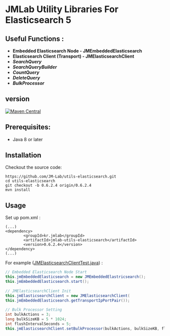 JMLab Utility Libraries For Elasticsearch 5
===========================================

## Useful Functions :
* **Embedded Elasticsearch Node - JMEmbeddedElasticsearch**
* **Elasticsearch Client (Transport) - JMElasticsearchClient**
* ***SearchQuery***
* ***SearchQueryBuilder***
* ***CountQuery***
* ***DeleteQuery***
* ***BulkProcessor***

## version
[![Maven Central](https://maven-badges.herokuapp.com/maven-central/kr.jmlab/jmlab-utils-elasticsearch/badge.svg)](http://search.maven.org/#artifactdetails%7Ckr.jmlab%7Cjmlab-utils-elasticsearch%7C0.6.2.4%7Cjar)

## Prerequisites:
* Java 8 or later

## Installation

Checkout the source code:

    https://github.com/JM-Lab/utils-elasticsearch.git
    cd utils-elasticsearch
    git checkout -b 0.6.2.4 origin/0.6.2.4
    mvn install

## Usage
Set up pom.xml :

    (...)
    <dependency>
			<groupId>kr.jmlab</groupId>
			<artifactId>jmlab-utils-elasticsearch</artifactId>
			<version>0.6.2.4</version>
	</dependency>
    (...)

For example ([JMElasticsearchClientTest.java](https://github.com/JM-Lab/utils-elasticsearch/blob/master/src/test/java/kr/jm/utils/elasticsearch/JMElasticsearchClientTest.java)) :

```java
// Embedded Elasticsearch Node Start
this.jmEmbeddedElasticsearch = new JMEmbeddedElastricsearch();
this.jmEmbeddedElasticsearch.start();
		
// JMElasticsearchClient Init
this.jmElasticsearchClient = new JMElasticsearchClient(
this.jmEmbeddedElasticsearch.getTransportIpPortPair());
		
// Bulk Processor Setting
int bulkActions = 3;
long bulkSizeKB = 5 * 1024;
int flushIntervalSeconds = 5;
this.jmElasticsearchClient.setBulkProcessor(bulkActions, bulkSizeKB, flushIntervalSeconds);
```
